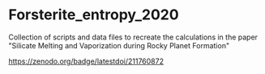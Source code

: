 # Forsterite_entropy_2020
Collection of scripts and data files to recreate the calculations in the paper "Silicate Melting and Vaporization during Rocky Planet Formation"

https://zenodo.org/badge/latestdoi/211760872
